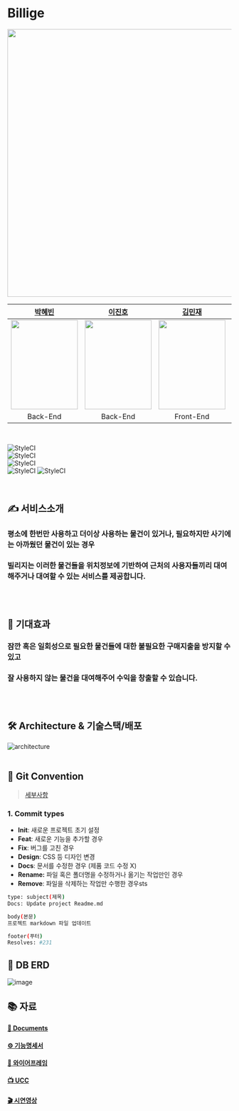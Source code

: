 # Billige

<div align="center">
  <img width="600" src="https://user-images.githubusercontent.com/60912550/136170990-81b0605d-8844-446e-9e3b-58d033bf1a98.png" />
  <!-- <img width="1531" alt="빌리지" src="https://user-images.githubusercontent.com/60912550/136320152-fea2567e-bf4e-40d0-bcae-9620fdd37ba0.png">  -->
  <!-- ![logo](https://user-images.githubusercontent.com/60912550/136320422-fcb5e73b-d2e1-4cdb-ac08-827b82141800.jpeg) -->
  <!-- <h2> KLPCJ 🦝🦊🐰🦁🐳  </h2> -->
    <!-- <a href="https://github.com/happ-in/BEAR/graphs/contributors">
      <img src="https://contrib.rocks/image?repo=happ-in/BEAR" />
    </a> -->





|[박혜빈](https://github.com/happ-in)|[이진호](https://github.com/jinho-pca)|[김민재](https://github.com/)|[최동욱](https://github.com/)|[정진주](https://github.com/)|
|:-:|:-:|:-:|:-:|:-:|
|<img src="https://user-images.githubusercontent.com/60912550/136307410-8ce60980-6ac3-4d17-8c08-ebd1bdba3723.jpeg" width="150" height="200" />|<img src="https://user-images.githubusercontent.com/60912550/136307383-a06166e6-2c28-4626-9723-6696e0d7ae9d.png" width="150" height="200" />|<img src="https://user-images.githubusercontent.com/60912550/136307420-523540fe-fc04-4f9d-aa45-fbc932456f59.jpeg" width="150" height="200" />|<img src="https://user-images.githubusercontent.com/60912550/136307419-c58d30d0-11c8-4571-9f68-dc401d215710.jpeg" width="150" height="200"  />|<img src="https://user-images.githubusercontent.com/60912550/136307424-792c1f6a-af9d-4362-97af-b1310862948a.jpeg" width="150" height="200"  />|
|Back-End <br/> |Back-End <br/>|Front-End  <br/>|Front-End <br/>|Front-End <br/>|

</div>

<br/>


![StyleCI](https://img.shields.io/badge/React-17.0.2-brightgreen)  
![StyleCI](https://img.shields.io/badge/SpringBoot-2.5.4-blue)  
![StyleCI](https://img.shields.io/badge/MySQL-8.0.23-yellow)  
![StyleCI](https://img.shields.io/badge/ec2(ubuntu)-20.0.4-orange) 
![StyleCI](https://img.shields.io/badge/s3-2012.10.17-orange)  

<br/>

## ✍ 서비스소개
### 평소에 한번만 사용하고 더이상 사용하는 물건이 있거나, 필요하지만 사기에는 아까웠던 물건이 있는 경우  
### 빌리지는 이러한 물건들을 위치정보에 기반하여 근처의 사용자들끼리 대여해주거나 대여할 수 있는 서비스를 제공합니다.
<br/><br/>

## 🙏 기대효과
### 잠깐 혹은 일회성으로 필요한 물건들에 대한 불필요한 구매지출을 방지할 수 있고  
### 잘 사용하지 않는 물건을 대여해주어 수익을 창출할 수 있습니다.
<br/><br/>

## 🛠 Architecture & 기술스택/배포
![architecture](https://user-images.githubusercontent.com/60912550/136319746-b08f0c12-380e-4c5f-9bf6-f82e1bc92aff.jpeg)
<br/><br/>

## 🤙 Git Convention
> [세부사항](https://elastic-carbon-574.notion.site/Convention-824ff805c9334a6e828da256dff44f44)

### 1. Commit types

- **Init**: 새로운 프로젝트 초기 설정
- **Feat**: 새로운 기능을 추가할 경우
- **Fix**: 버그를 고친 경우
- **Design**: CSS 등 디자인 변경
- **Docs**: 문서를 수정한 경우 (제품 코드 수정 X)
- **Rename:** 파일 혹은 폴더명을 수정하거나 옮기는 작업만인 경우
- **Remove**: 파일을 삭제하는 작업만 수행한 경우sts

```bash
type: subject(제목)
Docs: Update project Readme.md

body(본문)
프로젝트 markdown 파일 업데이트

footer(푸터)
Resolves: #231
```

## 🕋 DB ERD

![image](https://user-images.githubusercontent.com/36289638/135795063-7ac8b784-13a4-4054-af4c-d78bd41de107.png)

## 📚 자료

#### [📄 Documents]()

#### [⚙️ 기능명세서](https://docs.google.com/spreadsheets/d/10elfkRQIAqbDK9UhEhUZi54sSvjVBQubSGi1udglqlk/edit#gid=0)

#### [🍻 와이어프레임](https://www.figma.com/file/mPfccEI8i0yDRg6qCpwuNM/KLPC?node-id=4%3A9)

#### [📺 UCC]()  

#### [🎬 시연영상]()


